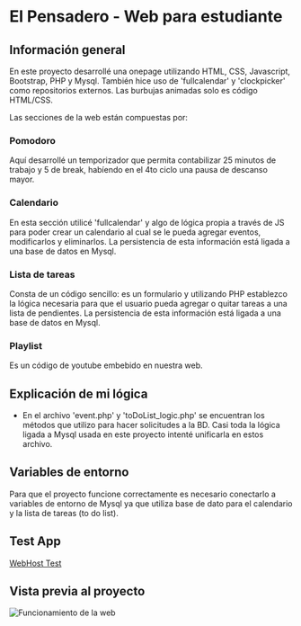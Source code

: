 # El Pensadero - Web para estudiante

## Información general
En este proyecto desarrollé una onepage utilizando  HTML, CSS, Javascript, Bootstrap, PHP y Mysql. También hice uso de 'fullcalendar' y 'clockpicker' como repositorios externos. Las burbujas animadas solo es código HTML/CSS.

Las secciones de la web están compuestas por:
### Pomodoro
Aquí desarrollé un temporizador que permita contabilizar 25 minutos de trabajo y 5 de break, habíendo en el 4to ciclo una pausa de descanso mayor.
### Calendario
En esta sección utilicé 'fullcalendar' y algo de lógica propia a través de JS para poder crear un calendario al cual se le pueda agregar eventos, modificarlos y eliminarlos. La persistencia de esta información está ligada a una base de datos en Mysql.
### Lista de tareas
Consta de un código sencillo: es un formulario y utilizando PHP establezco la lógica necesaria para que el usuario pueda agregar o quitar tareas a una lista de pendientes. La persistencia de esta información está ligada a una base de datos en Mysql.
### Playlist
Es un código de youtube embebido en nuestra web.

## Explicación de mi lógica
- En el archivo 'event.php' y 'toDoList_logic.php' se encuentran los métodos que utilizo para hacer solicitudes a la BD. Casi toda la lógica ligada a Mysql usada en este proyecto intenté unificarla en estos archivo.

## Variables de entorno
Para que el proyecto funcione correctamente es necesario conectarlo a variables de entorno de Mysql ya que utiliza base de dato para el calendario y la lista de tareas (to do list).

 ## Test App
 [WebHost Test](https://webparaestudiante.000webhostapp.com/index.php) 

 ## Vista previa al proyecto
![Funcionamiento de la web](./img/ElPensadero%5Bscreenrecording%5D.gif) 